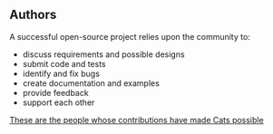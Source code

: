 ## Authors

A successful open-source project relies upon the community to:

* discuss requirements and possible designs
* submit code and tests
* identify and fix bugs
* create documentation and examples
* provide feedback
* support each other

[These are the people whose contributions have made Cats
possible](https://github.com/non/cats/graphs/contributors)
